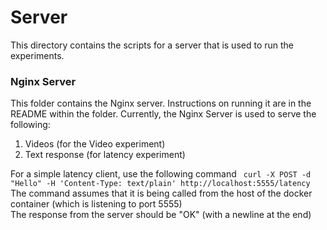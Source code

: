 # Server 

This directory contains the scripts for a server that is used to run the experiments.

### Nginx Server
This folder contains the Nginx server. Instructions on running it are in the README within the folder.
Currently, the Nginx Server is used to serve the following:
1. Videos (for the Video experiment)
2. Text response (for latency experiment)

For a simple latency client, use the following command ` curl -X POST -d "Hello" -H 'Content-Type: text/plain' http://localhost:5555/latency`  
The command assumes that it is being called from the host of the docker container (which is listening to port 5555)  
The response from the server should be "OK" (with a newline at the end)
